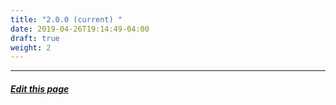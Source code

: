 ```yaml
---
title: "2.0.0 (current) "
date: 2019-04-26T19:14:49-04:00
draft: true
weight: 2
---
```




---
##### [Edit this page](https://github.com/belbio/bel_lang_ws/edit/master/content/language/reference/2.1.0/_index.md)
